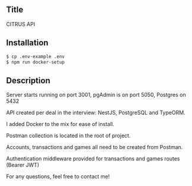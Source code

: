 ## Title

CITRUS API

## Installation

```bash
$ cp .env-example .env
$ npm run docker-setup
```

## Description

Server starts running on port 3001, pgAdmin is on port 5050, Postgres on 5432

API created per deal in the interview: NestJS, PostgreSQL and TypeORM.

I added Docker to the mix for ease of install.

Postman collection is located in the root of project.

Accounts, transactions and games all need to be created from Postman.

Authentication middleware provided for transactions and games routes (Bearer JWT)

For any questions, feel free to contact me!
